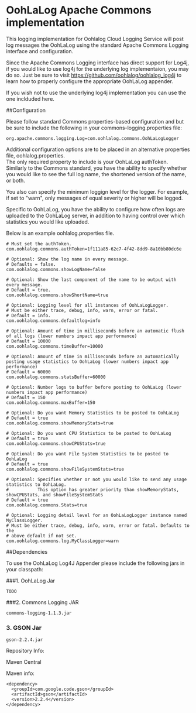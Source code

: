 OohLaLog Apache Commons implementation
======================


This logging implementation for Oohlalog Cloud Logging Service will post log messages the OohLaLog using the standard Apache Commons Logging interface and configuration.

Since the Apache Commons Logging interface has direct support for Log4j, if you would like to use log4j for the underlying log implementaion, you may do so.  Just be sure 
to visit https://github.com/oohlalog/oohlalog_log4j to learn how to properly configure the appropriate OohLaLog appender.

If you wish not to use the underlying log4j implementation you can use the one inclduded here.

##Configuration

Please follow standard Commons properties-based configuration and but be sure to include the following in your commons-logging.properties file:

```
org.apache.commons.logging.Log=com.oohlalog.commons.OohLaLogLogger
```

Additional configuration options are to be placed in an alternative properties file, oohlalog.properties.  
The only required property to include is your OohLaLog authToken.  
Similarly to the Commons standard, you have the ability to specify whether you would like to see the full log name, the shortened version of the name, or both.

You also can specify the minimum loggign level for the logger.  For example, if set to "warn", only messages of equal severity or higher will be logged.

Specific to OohLaLog, you have the ability to configure how often logs are uploaded to the OohLaLog server, in addition to having control over which statistics 
you would like uploaded. 

Below is an example oohlalog.properties file.
```
# Must set the authToken.
com.oohlalog.commons.authToken=1f111a85-62c7-4f42-8dd9-8a10bb80dc6e

# Optional: Show the log name in every message. 
# Defaults = false.
com.oohlalog.commons.showLogName=false

# Optional: Show the last component of the name to be output with every message. 
# Default = true.
com.oohlalog.commons.showShortName=true

# Optional: Logging level for all instances of OohLaLogLogger.
# Must be either trace, debug, info, warn, error or fatal. 
# Default = info.
com.oohlalog.commons.defaultlog=info

# Optional: Amount of time in milliseconds before an automatic flush of all logs (lower numbers impact app performance)
# Default = 10000
com.oohlalog.commons.timeBuffer=10000

# Optional: Amount of time in milliseconds before an automatically posting usage statistics to OohLaLog (lower numbers impact app performance)
# Default = 60000
com.oohlalog.commons.statsBuffer=60000

# Optional: Number logs to buffer before posting to OohLaLog (lower numbers impact app performance)
# Default = 150
com.oohlalog.commons.maxBuffer=150

# Optional: Do you want Memory Statistics to be posted to OohLaLog
# Default = true
com.oohlalog.commons.showMemoryStats=true

# Optional: Do you want CPU Statistics to be posted to OohLaLog
# Default = true
com.oohlalog.commons.showCPUStats=true

# Optional: Do you want File System Statistics to be posted to OohLaLog
# Default = true
com.oohlalog.commons.showFileSystemStats=true

# Optional: Specifies whether or not you would like to send any usage statistics to OohLaLog.  
#           This option has greater priority than showMemoryStats, showCPUStats, and showFileSystemStats
# Default = true
com.oohlalog.commons.Stats=true

# Optional: Logging detail level for an OohLaLogLogger instance named MyClassLogger.
# Must be either trace, debug, info, warn, error or fatal. Defaults to the
# above default if not set.
com.oohlalog.commons.log.MyClassLogger=warn

```


##Dependencies

To use the OohLaLog Log4J Appender please include the following jars in your classpath:

###1. OohLaLog Jar
```
TODO
```

###2. Commons Logging JAR
```
commons-logging-1.1.3.jar
```

### 3. GSON Jar
```
gson-2.2.4.jar
```
Repository Info:

Maven Central

Maven info:
```
<dependency>
  <groupId>com.google.code.gson</groupId>
  <artifactId>gson</artifactId>
  <version>2.2.4</version>
</dependency>
```

